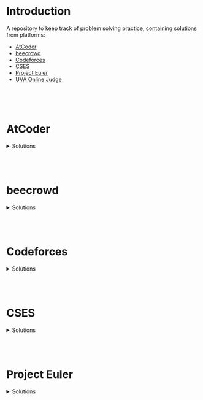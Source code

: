 # Introduction

A repository to keep track of problem solving practice, containing solutions from platforms:  


- [AtCoder](#atcoder)
- [beecrowd](#beecrowd)
- [Codeforces](#codeforces)
- [CSES](#cses)
- [Project Euler](#project-euler)
- [UVA Online Judge](#uva-online-judge)
</br>
</br>
</br>

# AtCoder

<details>
<Summary> Solutions </Summary>
</br>

<!---
|  | []() | [C++ (GCC 9.2.1)](./atcoder/.cpp) | `AtCoder` `*00` | --2022 |
    --->

| #   | Title   | Solution   | Tags | Submitted   |
|:---:| :------ | :--------: |:----:| :---------: |
| 5 | [C - FF](https://atcoder.jp/contests/abc278/tasks/abc278_c) | [C++ (GCC 9.2.1)](./atcoder/abc278/C.cpp) | `AtCoder` `*300` | 19-Nov-2022 |
| 4 | [B - Misjudge the Time](https://atcoder.jp/contests/abc278/tasks/abc278_b) | [C++ (GCC 9.2.1)](./atcoder/abc278/B.cpp) | `AtCoder` `*200` | 19-Nov-2022 |
| 3 | [A - Shift](https://atcoder.jp/contests/abc278/tasks/abc278_a) | [C++ (GCC 9.2.1)](./atcoder/abc278/A.cpp) | `AtCoder` `*100` | 19-Nov-2022 |
| 2 | [B - Playing Cards Validation](https://atcoder.jp/contests/abc277/tasks/abc277_b) | [C++ (GCC 9.2.1)](.atcoder/abc277/B.cpp) | `AtCoder` `*200` | 12-Nov-2022 |
| 1 | [A - ^{-1}](https://atcoder.jp/contests/abc277/tasks/abc277_a) | [C++ (GCC 9.2.1)](./atcoder/abc277/A.cpp) | `AtCoder` `*100` | 12-Nov-2022 |


</details>
</br>
</br>
</br>

# beecrowd

<details>
<Summary> Solutions </Summary>

| #   | Title   | Solution   | Submitted   |
|:---:| :------ | :--------: | :---------: |
| 1 | [](https://atcoder.jp/contests/abc/tasks/abc_) | [C++ (GCC 9.2.1)]() | |

<!---
| 1 | [](https://atcoder.jp/contests/abc/tasks/abc_) | [C++ (GCC 9.2.1)]() | |

1654 | [F - Sum Sum Max](https://atcoder.jp/contests/abc240/tasks/abc240_f) | [C++ (GCC 9.2.1)](./atcoder/abc240/F.cpp) | Mar/26/2022
    --->

</details>
</br>
</br>
</br>

# Codeforces

<details>
<Summary> Solutions </Summary>
</br>

<!---
|  | []() | [GNU C++17](./codeforces/) | `*800` | --2022 |
    --->

| #   | Title   | Solution   | Tags | Submitted   |
|:---:| ------- | :--------: |------| :---------: |
| 20 | [A - Colorful Stones (Simplified Edition)]() | [GNU C++17](./codeforces/.cpp) | `*800` | --2022 |
| 19 | [A - Is your horseshoe on the other hoof?]() | [GNU C++17](./codeforces/.cpp) | `*800` | --2022 |
| 18 | [A - Buy a Shovel]() | [GNU C++17](./codeforces/.cpp) | `*800` | --2022 |
| 17 | [A - Sereja and Dima]() | [GNU C++17](./codeforces/.cpp) | `*800` | --2022 |
| 16 | [A - Night at the Museum]() | [GNU C++17](./codeforces/.cpp) | `*800` | --2022 |
| 15 | [A - Games](https://codeforces.com/contest/268/problem/A) | [GNU C++17](./codeforces/268/A.cpp) | `brute force` `*800` | 25-Aug-2022 |
| 14 | [A - Black Square](https://codeforces.com/contest/431/problem/A) | [GNU C++17](./codeforces/431/A.cpp) | `implementation` `*800` | 25-Aug-2022 |
| 13 | [A - Police Recruits](https://codeforces.com/contest/427/problem/A) | [GNU C++17](./codeforces/427/A.cpp) | `implementation` `*800` | 25-Aug-2022 |
| 12 | [A - Stones on the Table](https://codeforces.com/contest/266/problem/A) | [GNU C++17](./codeforces/266/A.cpp) | `implementation` `*800` | 25-Aug-2022 |
| 11 | [A - Magnets](https://codeforces.com/contest/344/problem/A) | [GNU C++17](./codeforces/344/A.cpp) | `implementation` `*800` | 22-Aug-2022 |
| 10 | [A - Word](https://codeforces.com/contest/59/problem/A) | [GNU C++17](./codeforces/59/A.cpp) | `implementation` `strings` `*800` | 22-Aug-2022 |
| 9 | [A - Boy or Girl](https://codeforces.com/contest/236/problem/A) | [GNU C++17](./codeforces/236/A.cpp) | `brute force` `implementation` `strings` `*800` | 21-Aug-2022 |
| 8 | [A - Petya and Strings](https://codeforces.com/contest/112/problem/A) | [GNU C++17](./codeforces/112/A.cpp) | `implementation` `strings` `*800` | 21-Aug-2022 |
| 7 | [A - Gravity Flip](https://codeforces.com/contest/405/problem/A) | [GNU C++17](./codeforces/405/A.cpp) | `greedy` `implementation` `sortings` `*900` | 21-Aug-2022 |
| 6 | [A - Crossmarket](https://codeforces.com/contest/1715/problem/A) | [GNU C++17](./codeforces/1715/A.cpp) | `constructive algorithms` `greedy` `math` `*800` | 20-Aug-2022 |
| 5 | [A - Beautiful Matrix](https://codeforces.com/contest/263/problem/A) | [GNU C++17](./codeforces/263/A.cpp) | `implementation` `*800` | 20-Aug-2022 |
| 4 | [A - Team](https://codeforces.com/contest/231/problem/A) | [GNU C++17](./codeforces/231/A.cpp) | `brute force` `greedy` `*800` | 20-Aug-2022 |
| 3 | [A - Bear and Big Brother](https://codeforces.com/contest/791/problem/A) | [GNU C++17](./codeforces/791/A.cpp) | `implementation` `*800` | 20-Aug-2022 |
| 2 | [A - Anton and Danik](https://codeforces.com/contest/734/problem/A) | [GNU C++17](./codeforces/734/A.cpp) | `implementation` `strings` `*800` | 19-Aug-2022 |
| 1 | [A - Vanya and Fence](https://codeforces.com/contest/677/problem/A) | [GNU C++17](./codeforces/677/A.cpp) | `implementation` `*800` | 19-Aug-2022 |


</details>
</br>
</br>
</br>

# CSES

<details>
<Summary> Solutions </Summary>
</br>

<!---
|  | []() | [C++17](./cses/.cpp) | `Introductory` | --2022| 
--->


| #   | Title   | Solution   | Category   | Submitted   |
|:---:| ------- | :--------: | :--------: | :---------: |
| 7 | [Two Sets](https://cses.fi/problemset/task/1092) | [C++17](./cses/introductory_problems/1092.cpp) | `Introductory` | 20-Nov-2022| 
| 6 | [Number Spiral](https://cses.fi/problemset/task/1071) | [C++17](./cses/introductory_problems/1071.cpp) | `Introductory` | 20-Oct-2022|
| 5 | [Permutations](https://cses.fi/problemset/task/1070) | [C++17](./cses/introductory_problems/1070.cpp) | `Introductory` | 20-Oct-2022|
| 4 | [Increasing Array](https://cses.fi/problemset/task/1094) | [C++17](./cses/introductory_problems/1094.cpp) | `Introductory` | 19-Oct-2022|
| 3 | [Repetitions](https://cses.fi/problemset/task/1069) | [C++17](./cses/introductory_problems/1069.cpp) | `Introductory` | 19-Oct-2022|
| 2 | [Missing Number](https://cses.fi/problemset/task/1083) | [C++17](./cses/introductory_problems/1083.cpp) | `Introductory` | 19-Oct-2022| 
| 1 | [Weird Algorithm](https://cses.fi/problemset/task/1068) | [C++17](./cses/introductory_problems/1068.cpp) | `Introductory` | 19-Oct-2022| 


</details>

</br>
</br>
</br>

# Project Euler

<details>
<Summary> Solutions </Summary>

| #   | Title   | Solution   | Tags   | Submitted   |
|:---:| :-----: | :--------: | :----: | :---------: |
1654 | [F - Sum Sum Max](https://atcoder.jp/contests/abc240/tasks/abc240_f) | [C++ (GCC 9.2.1)](./atcoder/abc240/F.cpp) | `AtCoder` `*500` | Mar/26/2022| 
1654 | [F - Sum Sum Max](https://atcoder.jp/contests/abc240/tasks/abc240_f) | [C++ (GCC 9.2.1)](./atcoder/abc240/F.cpp) | `AtCoder` `*500` | Mar/26/2022| 


</details>

</br>
</br>
</br>



